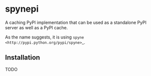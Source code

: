 spynepi
=======

A caching PyPI implementation that can be used as a standalone PyPI server as
well as a PyPI cache.

As the name suggests, it is using `spyne <http://pypi.python.org/pypi/spyne>`_.

Installation
------------

TODO
